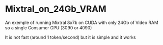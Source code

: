 # Mixtral_on_24Gb_VRAM
An exemple of running Mixtral 8x7b on CUDA with only 24Gb of Video RAM so a single Consumer GPU (3090 or 4090)

It is not fast (around 1 token/second) but it is simple and it works
